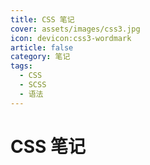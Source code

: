 ```yaml
---
title: CSS 笔记
cover: assets/images/css3.jpg
icon: devicon:css3-wordmark
article: false
category: 笔记
tags:
  - CSS
  - SCSS
  - 语法
---
```


# CSS 笔记